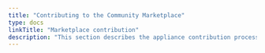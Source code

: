```yaml
---
title: "Contributing to the Community Marketplace"
type: docs
linkTitle: "Marketplace contribution"
description: "This section describes the appliance contribution process. Here you will find information on how to develop the appliance, test it, and handle its subsequent maintenance."
---
```

